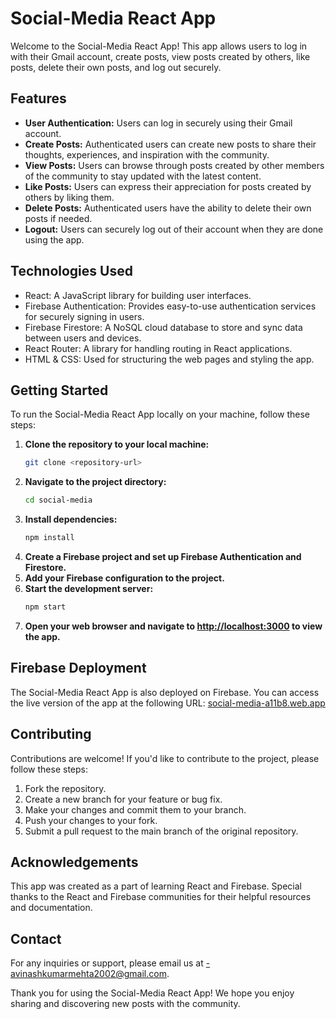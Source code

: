 # Social-Media React App

Welcome to the Social-Media React App! This app allows users to log in with their Gmail account, create posts, view posts created by others, like posts, delete their own posts, and log out securely.

## Features
- **User Authentication:** Users can log in securely using their Gmail account.
- **Create Posts:** Authenticated users can create new posts to share their thoughts, experiences, and inspiration with the community.
- **View Posts:** Users can browse through posts created by other members of the community to stay updated with the latest content.
- **Like Posts:** Users can express their appreciation for posts created by others by liking them.
- **Delete Posts:** Authenticated users have the ability to delete their own posts if needed.
- **Logout:** Users can securely log out of their account when they are done using the app.

## Technologies Used
- React: A JavaScript library for building user interfaces.
- Firebase Authentication: Provides easy-to-use authentication services for securely signing in users.
- Firebase Firestore: A NoSQL cloud database to store and sync data between users and devices.
- React Router: A library for handling routing in React applications.
- HTML & CSS: Used for structuring the web pages and styling the app.

## Getting Started
To run the Social-Media React App locally on your machine, follow these steps:
1. **Clone the repository to your local machine:**
   ```bash
   git clone <repository-url>
2. **Navigate to the project directory:**
   ```bash
   cd social-media
3. **Install dependencies:**
   ```bash
   npm install
4. **Create a Firebase project and set up Firebase Authentication and Firestore.**
5. **Add your Firebase configuration to the project.**
6. **Start the development server:**
   ```bash
   npm start
7. **Open your web browser and navigate to [http://localhost:3000](http://localhost:3000) to view the app.**

## Firebase Deployment
The Social-Media React App is also deployed on Firebase. You can access the live version of the app at the following URL: [social-media-a11b8.web.app
](https://social-media-cdbad.web.app/)
## Contributing
Contributions are welcome! If you'd like to contribute to the project, please follow these steps:
1. Fork the repository.
2. Create a new branch for your feature or bug fix.
3. Make your changes and commit them to your branch.
4. Push your changes to your fork.
5. Submit a pull request to the main branch of the original repository.

## Acknowledgements
This app was created as a part of learning React and Firebase.
Special thanks to the React and Firebase communities for their helpful resources and documentation.

## Contact
For any inquiries or support, please email us at -avinashkumarmehta2002@gmail.com.

Thank you for using the Social-Media React App! We hope you enjoy sharing and discovering new posts with the community.
